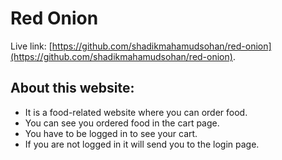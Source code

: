 # Red Onion

Live link: [https://github.com/shadikmahamudsohan/red-onion](https://github.com/shadikmahamudsohan/red-onion).

## About this website:
* It is a food-related website where you can order food.
* You can see you ordered food in the cart page.
* You have to be logged in to see your cart.
* If you are not logged in it will send you to the login page.